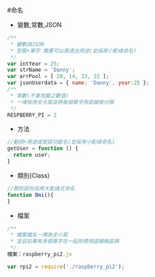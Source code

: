 #命名
- 變數,常數,JSON

```javascript
/**
 * 變數與JSON
 * 型態+單字 需要可以表達出用途(並採用小駝峰命名)
 */
var intYear = 25;
var strName = 'Danny';
var arrPool = [ 20, 14, 23, 22 ];
var jsonUserdata = { name: 'Danny', year:25 };
/**
 * 常數(不會改變之數值)
 * 一律採用全大寫並將每個單字用底線做分隔
 */
RESPBERRY_PI = 2
```


- 方法

```javascript
//動詞+用途或是該功能名(並採用小駝峰命名)
getUser = function () {
  return user;
}
```
- 類別(Class)

```javascript
//類別部份採用大駝峰式命名
function Bmi(){  
}
```

- 檔案

```javascript
/**
 * 檔案檔名一律為全小寫
 * 並且如果有多個單字在一起則使用底線做區隔
 */
檔案：raspberry_pi2.js

var rpi2 = require('./raspberry_pi2');
```
